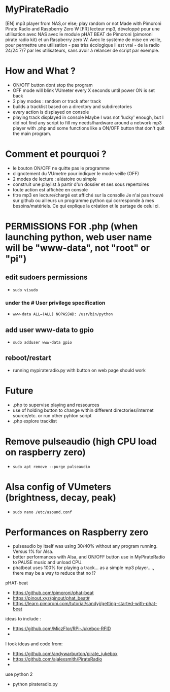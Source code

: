 # MyPirateRadio
[EN] mp3 player from NAS,or else; play random or not
Made with Pimoroni Pirate Radio and Raspberry Zero W
[FR] lecteur mp3, développé pour une utilisation avec NAS avec le module pHAT BEAT de Pimoroni (pimoroni pirate radio kit) et un Raspberry zero W. Avec le système de mise en veille, pour permettre une utilisation - pas très écologique il est vrai - de la radio 24/24 7/7 par les utilisateurs, sans avoir à relancer de script par exemple.

# How and What ?
- ON/OFF button dont stop the program
- OFF mode will blink VUmeter every X seconds until power ON is set back
- 2 play modes : random or track after track
- builds a tracklist based on a directory and subdirectories
- every action is displayed on console
- playing track displayed in console
Maybe I was not 'lucky' enough, but I did not find any script to fill my needs/hardware around a network mp3 player with .php and some functions like a ON/OFF button that don't quit the main program.

# Comment et pourquoi ?
- le bouton ON/OFF ne quitte pas le programme
- clignotement du VUmetre pour indiquer le mode veille (OFF)
- 2 modes de lecture : aléatoire ou simple
- construit une playlist à partir d'un dossier et ses sous repertoires
- toute action est affichée en console
- titre mp3 en lecture/chargé est affiché sur la consolle
Je n'ai pas trouvé sur github ou ailleurs un programme python qui corresponde à mes besoins/matériels. Ce qui explique la création et le partage de celui ci.



# PERMISSIONS FOR .php (when launching python, web user name will be "www-data", not "root" or "pi")
## edit sudoers permissions
- `sudo visudo`
###  under the # User privilege specification
- `www-data ALL=(ALL) NOPASSWD: /usr/bin/python`
## add user www-data to gpio
- `sudo adduser www-data gpio`
## reboot/restart
- running mypirateradio.py with button on web page should work

# Future
- .php to supervise playing and ressources
- use of holding button to change within different directories/internet source/etc. or run other pyhton script
- .php explore tracklist

# Remove pulseaudio (high CPU load on raspberry zero)
- `sudo apt remove --purge pulseaudio`
# Alsa config of VUmeters (brightness, decay, peak)
- `sudo nano /etc/asound.conf`

# Performances on Raspberry zero
- pulseaudio by itself was using 30/40% without any program running. Versus 1% for Alsa.
- better performances with Alsa, and ON/OFF button use in MyPirateRadio to PAUSE music and unload CPU.
- phatbeat uses 100% for playing a track... as a simple mp3 player...., there may be a way to reduce that no !?

pHAT-beat
- https://github.com/pimoroni/phat-beat
- https://pinout.xyz/pinout/phat_beat#
- https://learn.pimoroni.com/tutorial/sandyj/getting-started-with-phat-beat

ideas to include :
- https://github.com/MiczFlor/RPi-Jukebox-RFID
- 

I took ideas and code from:
- https://github.com/andywarburton/pirate_jukebox
- https://github.com/ajalexsmith/PirateRadio
- 

use python 2
- python pirateradio.py
